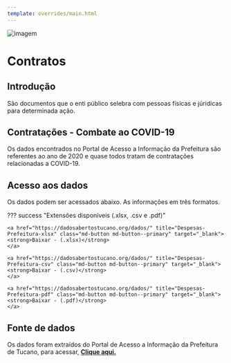 ```yaml
---
template: overrides/main.html
---
```


![imagem](https://dadosabertostucano.org/assets/images/logo-dados-abertos.png)

# Contratos 


## Introdução 

São documentos que o enti público selebra com pessoas físicas e júridicas para determinada ação. 
 
## Contratações - Combate ao COVID-19 

Os dados encontrados no Portal de Acesso a Informação da Prefeitura são referentes ao ano de 2020 e quase todos tratam de contratações relacionadas a COVID-19. 

## Acesso aos dados 

Os dados podem ser acessados abaixo. As informações em três formatos. 

??? success "Extensões disponíveis (.xlsx, .csv e .pdf)"

    <a href="https://dadosabertostucano.org/dados/" title="Despesas-Prefeitura-xlsx" class="md-button md-button--primary" target="_blank">
    <strong>Baixar - (.xlsx)</strong> 
    </a>

    <a href="https://dadosabertostucano.org/dados/" title="Despesas-Prefeitura-csv" class="md-button md-button--primary" target="_blank">
    <strong>Baixar - (.csv)</strong> 
    </a>

    <a href="https://dadosabertostucano.org/dados/" title="Despesas-Prefeitura-pdf" class="md-button md-button--primary" target="_blank">
    <strong>Baixar - (.pdf)</strong> 
    </a>

## Fonte de dados 

Os dados foram extraídos do Portal de Acesso a Informação da Prefeitura de Tucano, para acessar, <a href="http://acessoinformacao.org.br/ba/tucano/contratos" title="Portal da Câmara Municipal de Tucano" target="_blank">
<strong>Clique aqui.</strong> 
</a>
